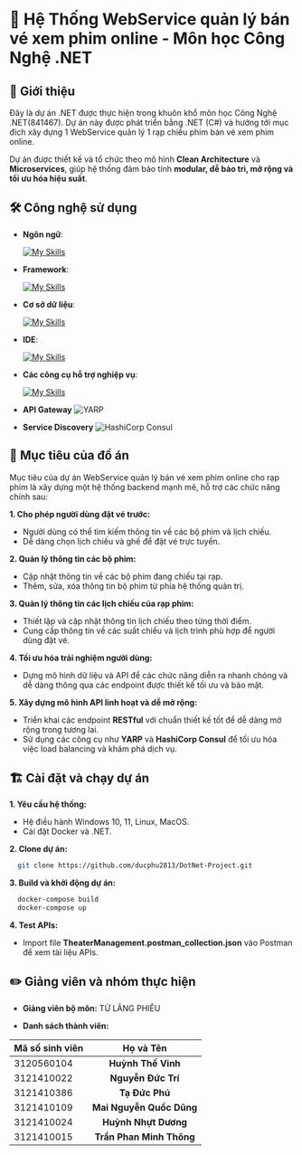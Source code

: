 ﻿

# 📄 **Hệ Thống WebService quản lý bán vé xem phim online - Môn học Công Nghệ .NET**

## 📖 **Giới thiệu**
Đây là dự án .NET được thực hiện trong khuôn khổ môn học Công Nghệ .NET(841467). Dự án này được phát triển bằng .NET (C#) và hướng tới mục đích xây dựng 1 WebService quản lý 1 rạp chiếu phim bán vé xem phim online.

Dự án được thiết kế và tổ chức theo mô hình **Clean Architecture** và **Microservices**, giúp hệ thống đảm bảo tính **modular, dễ bảo trì, mở rộng và tối ưu hóa hiệu suất**.

## 🛠️ **Công nghệ sử dụng**
- __Ngôn ngữ__:

  [![My Skills](https://skillicons.dev/icons?i=js,cs)](https://skillicons.dev)

- __Framework__:

  [![My Skills](https://skillicons.dev/icons?i=react,dotnet)](https://skillicons.dev)

- __Cơ sở dữ liệu__:

  [![My Skills](https://skillicons.dev/icons?i=mongo)](https://skillicons.dev)

- __IDE__:

  [![My Skills](https://skillicons.dev/icons?i=rider,vscode)](https://skillicons.dev)

- __Các công cụ hỗ trợ nghiệp vụ__:

  [![My Skills](https://skillicons.dev/icons?i=rabbitmq,docker,yarn,postman)](https://skillicons.dev)

- __API Gateway__ ![YARP]()

- __Service Discovery__ ![HashiCorp Consul]()

## 🚀 **Mục tiêu của đồ án**

Mục tiêu của dự án WebService quản lý bán vé xem phim online cho rạp phim là xây dựng một hệ thống backend mạnh mẽ, hỗ trợ các chức năng chính sau:

__1. Cho phép người dùng đặt vé trước:__

- Người dùng có thể tìm kiếm thông tin về các bộ phim và lịch chiếu.
- Dễ dàng chọn lịch chiếu và ghế để đặt vé trực tuyến.

__2. Quản lý thông tin các bộ phim:__

- Cập nhật thông tin về các bộ phim đang chiếu tại rạp.
- Thêm, sửa, xóa thông tin bộ phim từ phía hệ thống quản trị.

__3. Quản lý thông tin các lịch chiếu của rạp phim:__

- Thiết lập và cập nhật thông tin lịch chiếu theo từng thời điểm.
- Cung cấp thông tin về các suất chiếu và lịch trình phù hợp để người dùng đặt vé.

__4. Tối ưu hóa trải nghiệm người dùng:__

- Dựng mô hình dữ liệu và API để các chức năng diễn ra nhanh chóng và dễ dàng thông qua các endpoint được thiết kế tối ưu và bảo mật.

__5. Xây dựng mô hình API linh hoạt và dễ mở rộng:__

- Triển khai các endpoint __RESTful__ với chuẩn thiết kế tốt để dễ dàng mở rộng trong tương lai.
- Sử dụng các công cụ như __YARP__ và __HashiCorp Consul__ để tối ưu hóa việc load balancing và khám phá dịch vụ.


## 🏗️ **Cài đặt và chạy dự án**

__1. Yêu cầu hệ thống:__
- Hệ điều hành Windows 10, 11, Linux, MacOS.
- Cài đặt Docker và .NET.

__2. Clone dự án:__

```bash
  git clone https://github.com/ducphu2813/DotNet-Project.git
```

__3. Build và khởi động dự án:__

```bash
  docker-compose build
  docker-compose up
```

__4. Test APIs:__

- Import file __TheaterManagement.postman_collection.json__ vào Postman để xem tài liệu APIs.

## ✏️ **Giảng viên và nhóm thực hiện**

- __Giảng viên bộ môn:__ TỪ LÃNG PHIÊU

- __Danh sách thành viên:__

| Mã số sinh viên |  Họ và Tên  |
|:----------------|:--------:|
| 3120560104 | **Huỳnh Thế Vinh** |
| 3121410022 | **Nguyễn Đức Trí** |
| 3121410386 | **Tạ Đức Phú** |
| 3121410109 | **Mai Nguyễn Quốc Dũng** |
| 3121410024 | **Huỳnh Nhựt Dương** |
| 3121410015 | **Trần Phan Minh Thông** |